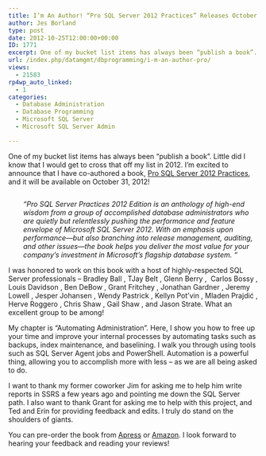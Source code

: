 ```yaml
---
title: I’m An Author! “Pro SQL Server 2012 Practices” Releases October 31
author: Jes Borland
type: post
date: 2012-10-25T12:00:00+00:00
ID: 1771
excerpt: One of my bucket list items has always been “publish a book”. Little did I know that I would get to cross that off my list in 2012.
url: /index.php/datamgmt/dbprogramming/i-m-an-author-pro/
views:
  - 21583
rp4wp_auto_linked:
  - 1
categories:
  - Database Administration
  - Database Programming
  - Microsoft SQL Server
  - Microsoft SQL Server Admin

---
```

One of my bucket list items has always been “publish a book”. Little did I know that I would get to cross that off my list in 2012. I’m excited to announce that I have co-authored a book, [Pro SQL Server 2012 Practices][1], and it will be available on October 31, 2012!

<p style="text-align: center;">
  <a href="http://www.apress.com/9781430247708"><img src="/wp-content/uploads/users/grrlgeek/ProSQLServer2012Practices_cover.png?mtime=1351173526" alt="" /></a>
</p>

<p style="padding-left: 30px;">
  <em>“Pro SQL Server Practices 2012 Edition is an anthology of high-end wisdom from a group of accomplished database administrators who are quietly but relentlessly pushing the performance and feature envelope of Microsoft SQL Server 2012. With an emphasis upon performance—but also branching into release management, auditing, and other issues—the book helps you deliver the most value for your company’s investment in Microsoft’s flagship database system. “ </em>
</p>

I was honored to work on this book with a host of highly-respected SQL Server professionals &#8211; Bradley Ball , TJay Belt , Glenn Berry ,  Carlos Bossy , Louis Davidson , Ben DeBow , Grant Fritchey , Jonathan Gardner , Jeremy Lowell , Jesper Johansen , Wendy Pastrick , Kellyn Pot&#8217;vin , Mladen Prajdi&#263; , Herve Roggero , Chris Shaw , Gail Shaw , and Jason Strate. What an excellent group to be among!

My chapter is “Automating Administration”. Here, I show you how to free up your time and improve your internal processes by automating tasks such as backups, index maintenance, and baselining. I walk you through using tools such as SQL Server Agent jobs and PowerShell. Automation is a powerful thing, allowing you to accomplish more with less – as we are all being asked to do.

I want to thank my former coworker Jim for asking me to help him write reports in SSRS a few years ago and pointing me down the SQL Server path. I also want to thank Grant for asking me to help with this project, and Ted and Erin for providing feedback and edits. I truly do stand on the shoulders of giants.

You can pre-order the book from [Apress][1] or [Amazon][2]. I look forward to hearing your feedback and reading your reviews!

 [1]: http://www.apress.com/9781430247708
 [2]: http://www.amazon.com/Server-2012-Practices-Professional-Apress/dp/1430247703/ref=sr_1_1?ie=UTF8&qid=1351089200&sr=8-1&keywords=pro+sql+server+2012+practices